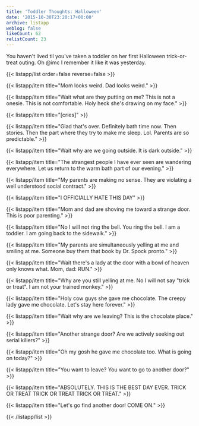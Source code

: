 ```yaml
---
title: 'Toddler Thoughts: Halloween'
date: '2015-10-30T23:20:17+00:00'
archive: listapp
weblog: false
likeCount: 62
relistCount: 23
---
```


You haven't lived til you've taken a toddler on her first Halloween trick-or-treat outing. Oh @imc I remember it like it was yesterday.

<!--more-->

{{< listapp/list order=false reverse=false >}}

   {{< listapp/item title="Mom looks weird. Dad looks weird." >}}

   {{< listapp/item title="Wait what are they putting on me? This is not a onesie. This is not comfortable. Holy heck she's drawing on my face." >}}

   {{< listapp/item title="[cries]" >}}

   {{< listapp/item title="Glad that's over. Definitely bath time now. Then stories. Then the part where they try to make me sleep. Lol. Parents are so predictable." >}}

   {{< listapp/item title="Wait why are we going outside. It is dark outside." >}}

   {{< listapp/item title="The strangest people I have ever seen are wandering everywhere.  Let us return to the warm bath part of our evening." >}}

   {{< listapp/item title="My parents are making no sense. They are violating a well understood social contract." >}}

   {{< listapp/item title="I OFFICIALLY HATE THIS DAY" >}}

   {{< listapp/item title="Mom and dad are shoving me toward a strange door. This is poor parenting." >}}

   {{< listapp/item title="No I will not ring the bell. You ring the bell. I am a toddler. I am going back to the sidewalk." >}}

   {{< listapp/item title="My parents are simultaneously yelling at me and smiling at me. Someone buy them that book by Dr. Spock pronto." >}}

   {{< listapp/item title="Wait there's a lady at the door with a bowl of heaven only knows what. Mom, dad: RUN." >}}

   {{< listapp/item title="Why are you still yelling at me. No I will not say \"trick or treat\". I am not your trained monkey." >}}

   {{< listapp/item title="Holy cow guys she gave me chocolate. The creepy lady gave me chocolate. Let's stay here forever." >}}

   {{< listapp/item title="Wait why are we leaving? This is the chocolate place." >}}

   {{< listapp/item title="Another strange door? Are we actively seeking out serial killers?" >}}

   {{< listapp/item title="Oh my gosh he gave me chocolate too. What is going on today?" >}}

   {{< listapp/item title="You want to leave? You want to go to another door?" >}}

   {{< listapp/item title="ABSOLUTELY. THIS IS THE BEST DAY EVER. TRICK OR TREAT TRICK OR TREAT TRICK OR TREAT." >}}

   {{< listapp/item title="Let's go find another door! COME ON." >}}

{{< /listapp/list >}}

